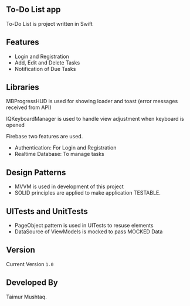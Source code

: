 ## To-Do List app

To-Do List is project written in Swift

## Features

* Login and Registration
* Add, Edit and Delete Tasks
* Notification of Due Tasks

## Libraries

MBProgressHUD is used for showing loader and toast (error messages received from API)

IQKeyboardManager is used to handle view adjustment when keyboard is opened

Firebase two features are used.
* Authentication: For Login and Registration
* Realtime Database: To manage tasks 

## Design Patterns

* MVVM is used in development of this project
* SOLID principles are applied to make application TESTABLE.

## UITests and UnitTests

* PageObject pattern is used in UITests to resuse elements
* DataSource of ViewModels is mocked to pass MOCKED Data 

##  Version
Current Version ```1.0```

## Developed By
Taimur Mushtaq.
